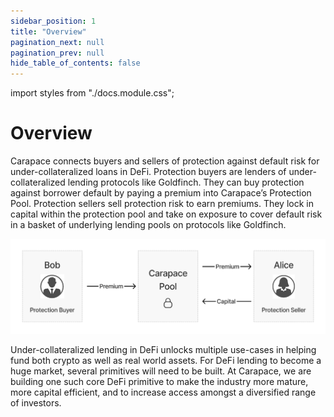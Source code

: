 ```yaml
---
sidebar_position: 1
title: "Overview"
pagination_next: null
pagination_prev: null
hide_table_of_contents: false
---
```


import styles from "./docs.module.css";

# Overview

Carapace connects buyers and sellers of protection against default risk for under-collateralized loans in DeFi. Protection buyers are lenders of under-collateralized lending protocols like Goldfinch. They can buy protection against borrower default by paying a premium into Carapace’s Protection Pool. Protection sellers sell protection risk to earn premiums. They lock in capital within the protection pool and take on exposure to cover default risk in a basket of underlying lending pools on protocols like Goldfinch.

![plot](../src/assets/abstract-1.png)

Under-collateralized lending in DeFi unlocks multiple use-cases in helping fund both crypto as well as real world assets. For DeFi lending to become a huge market, several primitives will need to be built. At Carapace, we are building one such core DeFi primitive to make the industry more mature, more capital efficient, and to increase access amongst a diversified range of investors.
